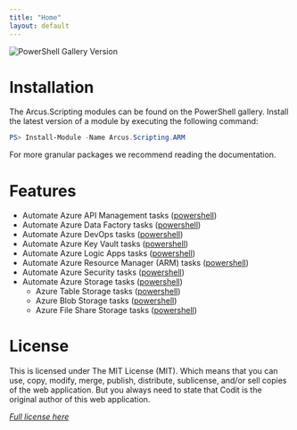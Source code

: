 ```yaml
---
title: "Home"
layout: default
---
```


![PowerShell Gallery Version](https://img.shields.io/powershellgallery/v/Arcus.Scripting.ARM)

# Installation

The Arcus.Scripting modules can be found on the PowerShell gallery.
Install the latest version of a module by executing the following command:

```powershell
PS> Install-Module -Name Arcus.Scripting.ARM
```

For more granular packages we recommend reading the documentation.

# Features

* Automate Azure API Management tasks ([powershell](features/powershell/azure-api-management))
* Automate Azure Data Factory tasks ([powershell](features/powershell/azure-data-factory))
* Automate Azure DevOps tasks ([powershell](features/powershell/azure-devops))
* Automate Azure Key Vault tasks ([powershell](features/powershell/azure-key-vault))
* Automate Azure Logic Apps tasks ([powershell](features/powershell/azure-logic-apps))
* Automate Azure Resource Manager (ARM) tasks ([powershell](features/powershell/arm))
* Automate Azure Security tasks ([powershell](features/powershell/azure-security))
* Automate Azure Storage tasks ([powershell](features/powershell/azure-storage))
    * Azure Table Storage tasks ([powershell](features/powershell/azure-storage-table))
    * Azure Blob Storage tasks ([powershell](features/powershell/azure-storage-blob))
    * Azure File Share Storage tasks ([powershell](features/powershell/azure-storage-fileshare))

# License
This is licensed under The MIT License (MIT). Which means that you can use, copy, modify, merge, publish, distribute, sublicense, and/or sell copies of the web application. But you always need to state that Codit is the original author of this web application.

*[Full license here](https://github.com/arcus-azure/arcus.scripting/blob/master/LICENSE)*
